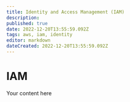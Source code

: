 ```yaml
---
title: Identity and Access Management (IAM)
description: 
published: true
date: 2022-12-20T13:55:59.092Z
tags: aws, iam, identity
editor: markdown
dateCreated: 2022-12-20T13:55:59.092Z
---
```


# IAM
Your content here